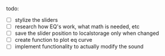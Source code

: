 todo:
 - [ ] stylize the sliders
 - [ ] research how EQ's work, what math is needed, etc
 - [ ] save the slider position to localstorage only when changed
 - [ ] create function to plot eq curve
 - [ ] implement functionality to actually modify the sound
